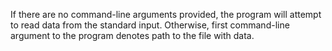 If there are no command-line arguments provided, the program will attempt to read
data from the standard input. Otherwise, first command-line argument to the program
denotes path to the file with data.
